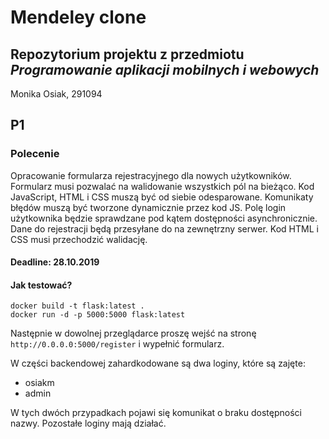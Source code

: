 # Mendeley clone
## Repozytorium projektu z przedmiotu *Programowanie aplikacji mobilnych i webowych*
Monika Osiak, 291094

## P1
### Polecenie
Opracowanie formularza rejestracyjnego dla nowych użytkowników. Formularz musi pozwalać na walidowanie wszystkich pól na bieżąco. Kod JavaScript, HTML i CSS muszą być od siebie odesparowane. Komunikaty błędów muszą być tworzone dynamicznie przez kod JS. Polę login użytkownika będzie sprawdzane pod kątem dostępności asynchronicznie. Dane do rejestracji będą przesyłane do na zewnętrzny serwer. Kod HTML i CSS musi przechodzić walidację.
#### Deadline: 28.10.2019
#### Jak testować?
```
docker build -t flask:latest .
docker run -d -p 5000:5000 flask:latest
```

Następnie w dowolnej przeglądarce proszę wejść na stronę `http://0.0.0.0:5000/register` i wypełnić formularz.

W części backendowej zahardkodowane są dwa loginy, które są zajęte:
* osiakm
* admin

W tych dwóch przypadkach pojawi się komunikat o braku dostępności nazwy.
Pozostałe loginy mają działać.